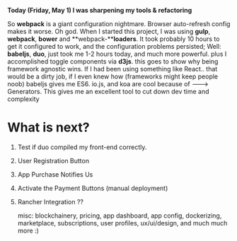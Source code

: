 

**Today (Friday, May 1) I was sharpening my tools & refactoring**

So **webpack** is a giant configuration nightmare. Browser auto-refresh config makes it worse. Oh god.
When I started this project, I was using **gulp**, **webpack**, **bower** and **webpack-****loaders**.
It took probably 10 hours to get it configured to work, and the configuration problems persisted;
Well: **babeljs**, **duo**, just took me 1-2 hours today, and much more powerful.
plus I accomplished toggle components via **d3js**.
this goes to show why being framework agnostic wins. If I had been using something like React..
that would be a dirty job, if I even knew how (frameworks might keep people noob)
babeljs gives me ES6. io.js, and koa are cool because of ---> Generators.
This gives me an excellent tool to cut down dev time and complexity


# What is next?


 1. Test if duo compiled my front-end correctly.
 2. User Registration Button
 3. App Purchase Notifies Us
 4. Activate the Payment Buttons (manual deployment)
 5. Rancher Integration ??

      misc: blockchainery, pricing, app dashboard, app config, dockerizing, marketplace, subscriptions,
        user profiles, ux/ui/design, and much much more :)
